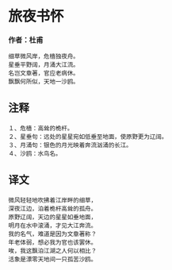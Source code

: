 # 旅夜书怀
**作者：杜甫**

    细草微风岸，危樯独夜舟。
    星垂平野阔，月涌大江流。
    名岂文章著，官应老病休。
    飘飘何所似，天地一沙鸥。

注释
--
    １、危樯：高耸的桅杆。
    ２、星垂句：远处的星星宛如低垂至地面，使原野更为辽阔。
    ３、月涌句：银色的月光映着奔流汹涌的长江。
    ４、沙鸥：水鸟名。

译文
--
    微风轻轻地吹拂着江岸畔的细草，
    深夜江边，泊着桅杆高耸的孤舟。
    原野辽阔，天边的星星如垂地面，
    明月在水中滚涌，才见大江奔流。
    我的名气，难道是因为文章著称？
    年老体弱，想必我为官也该罢休。
    唉，我这飘泊江湖之人何以相比？
    活象是漂零天地间一只孤苦沙鸥。